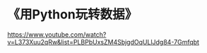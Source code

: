 # 《用Python玩转数据》

https://www.youtube.com/watch?v=L373Xuu2qRw&list=PLBPbUxsZM4SbjgdOqULlJdg84-7Gmfqbt


